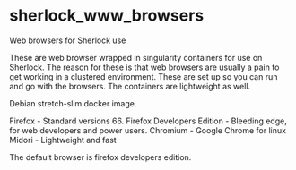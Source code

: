 # sherlock_www_browsers
Web browsers for Sherlock use

These are web browser wrapped in singularity containers for use on Sherlock. 
The reason for these is that web browsers are usually a pain to get working in a clustered environment. 
These are set up so you can run and go with the browsers. The containers are lightweight as well.

Debian stretch-slim docker image.

Firefox - Standard versions 66.
Firefox Developers Edition - Bleeding edge, for web developers and power users.
Chromium - Google Chrome for linux
Midori - Lightweight and fast

The default browser is firefox developers edition.
